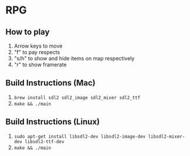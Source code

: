 # RPG

## How to play
1. Arrow keys to move
2. "f" to pay respects
3. "s/h" to show and hide items on map respectively
4. "r" to show framerate

## Build Instructions (Mac)

1. `brew install sdl2 sdl2_image sdl2_mixer sdl2_ttf`
2. `make && ./main`

## Build Instructions (Linux)

1. `sudo apt-get install libsdl2-dev libsdl2-image-dev libsdl2-mixer-dev libsdl2-ttf-dev`
2. `make && ./main`
